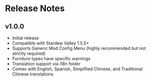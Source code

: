 # Release Notes

## v1.0.0
- Initial release
- Compatible with Stardew Valley 1.5.5+
- Supports Generic Mod Config Menu (highly recommended but not strictly required)
- Furniture types have specific warnings
- Translation support via i18n folder
- Comes with English, Spanish, Simplified Chinese, and Traditional Chinese translations
